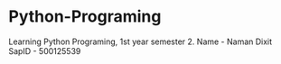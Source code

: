 # Python-Programing
Learning Python Programing, 1st year semester 2. Name - Naman Dixit SapID - 500125539
